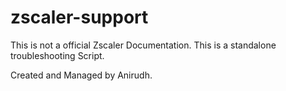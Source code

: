 # zscaler-support
This is not a official Zscaler Documentation. This is a standalone troubleshooting Script.

Created and Managed by Anirudh.


